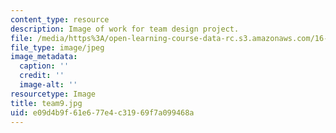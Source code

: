 ```yaml
---
content_type: resource
description: Image of work for team design project.
file: /media/https%3A/open-learning-course-data-rc.s3.amazonaws.com/16-810-engineering-design-and-rapid-prototyping-january-iap-2005/e09d4b9f61e677e4c31969f7a099468a_team9.jpg
file_type: image/jpeg
image_metadata:
  caption: ''
  credit: ''
  image-alt: ''
resourcetype: Image
title: team9.jpg
uid: e09d4b9f-61e6-77e4-c319-69f7a099468a
---
```

